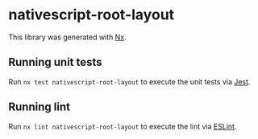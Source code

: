 # nativescript-root-layout

This library was generated with [Nx](https://nx.dev).


## Running unit tests

Run `nx test nativescript-root-layout` to execute the unit tests via [Jest](https://jestjs.io).


## Running lint

Run `nx lint nativescript-root-layout` to execute the lint via [ESLint](https://eslint.org/).

